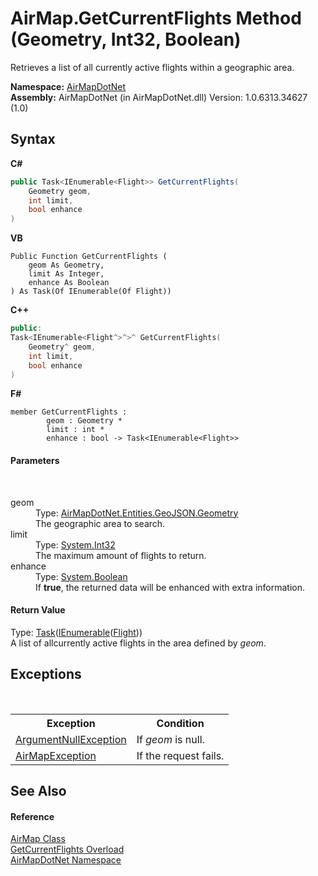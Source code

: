 # AirMap.GetCurrentFlights Method (Geometry, Int32, Boolean)
 

Retrieves a list of all currently active flights within a geographic area.

**Namespace:**&nbsp;<a href="N_AirMapDotNet">AirMapDotNet</a><br />**Assembly:**&nbsp;AirMapDotNet (in AirMapDotNet.dll) Version: 1.0.6313.34627 (1.0)

## Syntax

**C#**<br />
``` C#
public Task<IEnumerable<Flight>> GetCurrentFlights(
	Geometry geom,
	int limit,
	bool enhance
)
```

**VB**<br />
``` VB
Public Function GetCurrentFlights ( 
	geom As Geometry,
	limit As Integer,
	enhance As Boolean
) As Task(Of IEnumerable(Of Flight))
```

**C++**<br />
``` C++
public:
Task<IEnumerable<Flight^>^>^ GetCurrentFlights(
	Geometry^ geom, 
	int limit, 
	bool enhance
)
```

**F#**<br />
``` F#
member GetCurrentFlights : 
        geom : Geometry * 
        limit : int * 
        enhance : bool -> Task<IEnumerable<Flight>> 

```


#### Parameters
&nbsp;<dl><dt>geom</dt><dd>Type: <a href="T_AirMapDotNet_Entities_GeoJSON_Geometry">AirMapDotNet.Entities.GeoJSON.Geometry</a><br />The geographic area to search.</dd><dt>limit</dt><dd>Type: <a href="http://msdn2.microsoft.com/en-us/library/td2s409d" target="_blank">System.Int32</a><br />The maximum amount of flights to return.</dd><dt>enhance</dt><dd>Type: <a href="http://msdn2.microsoft.com/en-us/library/a28wyd50" target="_blank">System.Boolean</a><br />If <b>true</b>, the returned data will be enhanced with extra information.</dd></dl>

#### Return Value
Type: <a href="http://msdn2.microsoft.com/en-us/library/dd321424" target="_blank">Task</a>(<a href="http://msdn2.microsoft.com/en-us/library/9eekhta0" target="_blank">IEnumerable</a>(<a href="T_AirMapDotNet_Entities_FlightAPI_Flight">Flight</a>))<br />A list of allcurrently active flights in the area defined by *geom*.

## Exceptions
&nbsp;<table><tr><th>Exception</th><th>Condition</th></tr><tr><td><a href="http://msdn2.microsoft.com/en-us/library/27426hcy" target="_blank">ArgumentNullException</a></td><td>If *geom* is null.</td></tr><tr><td><a href="T_AirMapDotNet_AirMapException">AirMapException</a></td><td>If the request fails.</td></tr></table>

## See Also


#### Reference
<a href="T_AirMapDotNet_AirMap">AirMap Class</a><br /><a href="Overload_AirMapDotNet_AirMap_GetCurrentFlights">GetCurrentFlights Overload</a><br /><a href="N_AirMapDotNet">AirMapDotNet Namespace</a><br />